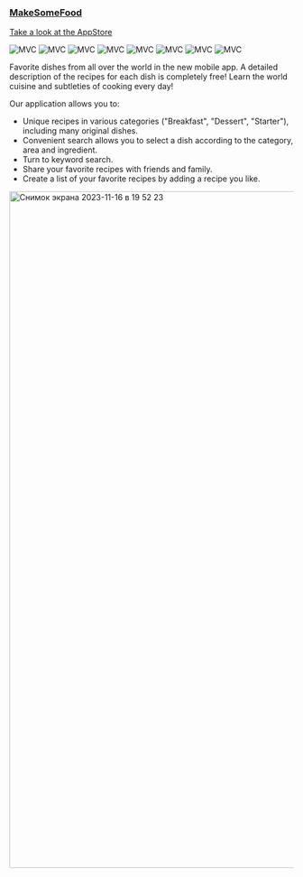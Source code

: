 ### [MakeSomeFood](https://apps.apple.com/ru/app/makesomefood/id6449434835)

[Take a look at the AppStore](https://apps.apple.com/ru/app/makesomefood/id6449434835)

<img src="https://img.shields.io/badge/MVC-ff69b4" alt="MVC" /></a>
<img src="https://img.shields.io/badge/No storyboard-purple" alt="MVC" /></a>
<img src="https://img.shields.io/badge/Firebase-green" alt="MVC" /></a>
<img src="https://img.shields.io/badge/KingFisher-gray" alt="MVC" /></a>
<img src="https://img.shields.io/badge/URLSession-yellow" alt="MVC" /></a>
<img src="https://img.shields.io/badge/REST API-red" alt="MVC" /></a>
<img src="https://img.shields.io/badge/HIG-blue" alt="MVC" /></a>
<img src="https://img.shields.io/badge/Figma-orange" alt="MVC" /></a>

Favorite dishes from all over the world in the new mobile app. A detailed description of the recipes for each dish is completely free!
Learn the world cuisine and subtleties of cooking every day!

Our application allows you to:
* Unique recipes in various categories ("Breakfast", "Dessert", "Starter"), including many original dishes.
* Convenient search allows you to select a dish according to the category, area and ingredient.
* Turn to keyword search.
* Share your favorite recipes with friends and family.
* Create a list of your favorite recipes by adding a recipe you like.

<img width="1200" alt="Снимок экрана 2023-11-16 в 19 52 23" src="https://github.com/Sosisya/MakeSomeFood_new/assets/96905634/7df160a8-5102-4fd1-aea0-625c6f53ab04">
